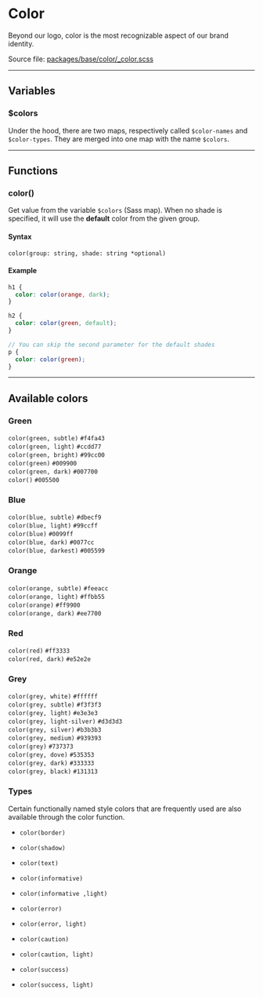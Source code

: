 # Color
Beyond our logo, color is the most recognizable aspect of our brand identity.

Source file: [packages/base/color/_color.scss](https://github.com/kpn/kpn-style/blob/master/packages/base/color/_color.scss)

---

## Variables

### $colors
Under the hood, there are two maps, respectively called `$color-names` and `$color-types`. They are merged into one map with the name `$colors`.

---

## Functions

### color()
Get value from the variable `$colors` (Sass map). When no shade is specified, it will use the **default** color from the given group.

#### Syntax
```
color(group: string, shade: string *optional)
```

#### Example
```scss
h1 {
  color: color(orange, dark);
}

h2 {
  color: color(green, default);
}

// You can skip the second parameter for the default shades
p {
  color: color(green);
}
```

---

## Available colors

### Green
<div class="example-color">
  <div class="example-color__green-subtle"><code>color(green, subtle)</code> <code>#f4fa43</code></div>
  <div class="example-color__green-light"><code>color(green, light)</code> <code>#ccdd77</code></div>
  <div class="example-color__green-bright"><code>color(green, bright)</code> <code>#99cc00</code></div>
  <div class="example-color__green-default"><code>color(green)</code> <code>#009900</code></div>
  <div class="example-color__green-dark"> <code>color(green, dark)</code> <code>#007700</code></div>
  <div class="example-color__green-darkest"><code>color()</code> <code>#005500</code></div>
</div>

### Blue
<div class="example-color">
  <div class="example-color__blue-subtle"><code>color(blue, subtle)</code> <code>#dbecf9</code></div>
  <div class="example-color__blue-light"><code>color(blue, light)</code> <code>#99ccff</code></div>
  <div class="example-color__blue-default"><code>color(blue)</code> <code>#0099ff</code></div>
  <div class="example-color__blue-dark"><code>color(blue, dark)</code> <code>#0077cc</code></div>
  <div class="example-color__blue-darkest"><code>color(blue, darkest)</code> <code>#005599</code></div>
</div>

### Orange
<div class="example-color">
  <div class="example-color__orange-subtle"><code>color(orange, subtle)</code> <code>#feeacc</code></div>
  <div class="example-color__orange-light"><code>color(orange, light)</code> <code>#ffbb55</code></div>
  <div class="example-color__orange-default"><code>color(orange)</code> <code>#ff9900</code></div>
  <div class="example-color__orange-dark"><code>color(orange, dark)</code> <code>#ee7700</code></div>
</div>

### Red
<div class="example-color">
  <div class="example-color__red-default"><code>color(red)</code> <code>#ff3333</code></div>
  <div class="example-color__red-dark"><code>color(red, dark)</code> <code>#e52e2e</code></div>
</div>

### Grey
<div class="example-color">
  <div class="example-color__grey-white"><code>color(grey, white)</code> <code>#ffffff</code></div>
  <div class="example-color__grey-subtle"><code>color(grey, subtle)</code> <code>#f3f3f3</code></div>
  <div class="example-color__grey-light"><code>color(grey, light)</code> <code>#e3e3e3</code></div>
  <div class="example-color__grey-light-silver"><code>color(grey, light-silver)</code> <code>#d3d3d3</code></div>
  <div class="example-color__grey-silver"><code>color(grey, silver)</code> <code>#b3b3b3</code></div>
  <div class="example-color__grey-medium"><code>color(grey, medium)</code> <code>#939393</code></div>
  <div class="example-color__grey-default"><code>color(grey)</code> <code>#737373</code></div>
  <div class="example-color__grey-dove"><code>color(grey, dove)</code> <code>#535353</code></div>
  <div class="example-color__grey-dark"><code>color(grey, dark)</code> <code>#333333</code></div>
  <div class="example-color__grey-black"><code>color(grey, black)</code> <code>#131313</code></div>
</div>

### Types
Certain functionally named style colors that are frequently used are also available through the color function.

* `color(border)` 
* `color(shadow)` 
* `color(text)`

* `color(informative)`
* `color(informative ,light)`

* `color(error)` 
* `color(error, light)` 

* `color(caution)`
* `color(caution, light)`

* `color(success)`
* `color(success, light)`
